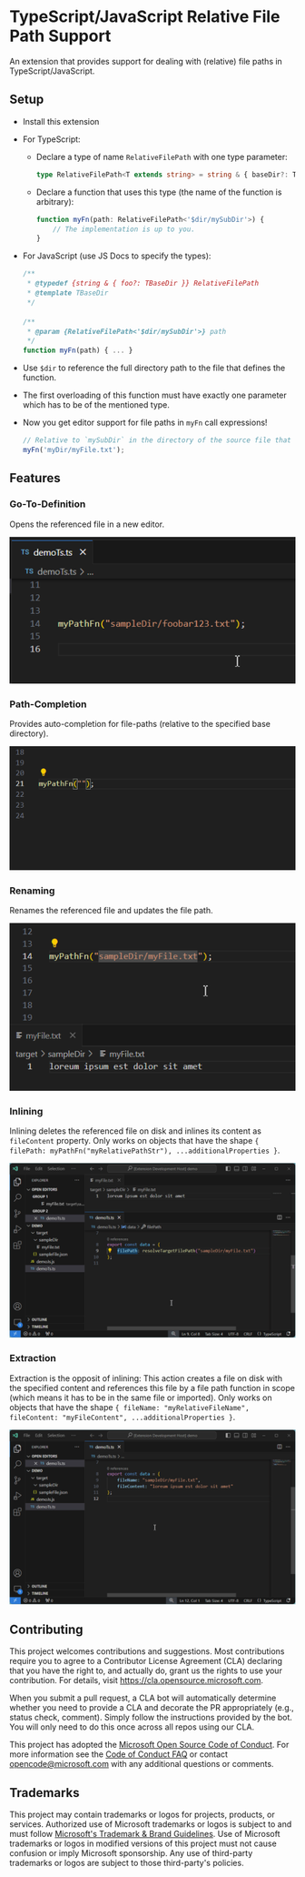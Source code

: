# TypeScript/JavaScript Relative File Path Support

An extension that provides support for dealing with (relative) file paths in TypeScript/JavaScript.

## Setup

* Install this extension

* For TypeScript:
    * Declare a type of name `RelativeFilePath` with one type parameter:
        ```ts
        type RelativeFilePath<T extends string> = string & { baseDir?: T };
        ```
    * Declare a function that uses this type (the name of the function is arbitrary):
        ```ts
        function myFn(path: RelativeFilePath<'$dir/mySubDir'>) {
            // The implementation is up to you.
        }
        ```
* For JavaScript (use JS Docs to specify the types):
    ```js
    /**
     * @typedef {string & { foo?: TBaseDir }} RelativeFilePath
     * @template TBaseDir
     */

    /**
     * @param {RelativeFilePath<'$dir/mySubDir'>} path
     */
    function myFn(path) { ... }
    ```


* Use `$dir` to reference the full directory path to the file that defines the function.
* The first overloading of this function must have exactly one parameter which has to be of the mentioned type.
* Now you get editor support for file paths in `myFn` call expressions!
    ```ts
    // Relative to `mySubDir` in the directory of the source file that defines `myFn`
    myFn('myDir/myFile.txt');
    ```


## Features

### Go-To-Definition

Opens the referenced file in a new editor.

![go-to-definition-demo](./docs/demo-goToDefinition.gif)

### Path-Completion

Provides auto-completion for file-paths (relative to the specified base directory).

![path-autocompletion-demo](./docs/demo-path-autocompletion.gif)

### Renaming

Renames the referenced file and updates the file path.

![rename-demo](./docs/demo-rename.gif)


### Inlining

Inlining deletes the referenced file on disk and inlines its content as `fileContent` property.
Only works on objects that have the shape `{ filePath: myPathFn("myRelativePathStr"), ...additionalProperties }`.

![inlining-demo](./docs/demo-inlining.gif)

### Extraction

Extraction is the opposit of inlining: This action creates a file on disk with the specified content and references this file by a file path function in scope (which means it has to be in the same file or imported).
Only works on objects that have the shape `{ fileName: "myRelativeFileName", fileContent: "myFileContent", ...additionalProperties }`.

![extraction-demo](./docs/demo-extraction.gif)

## Contributing

This project welcomes contributions and suggestions.  Most contributions require you to agree to a
Contributor License Agreement (CLA) declaring that you have the right to, and actually do, grant us
the rights to use your contribution. For details, visit https://cla.opensource.microsoft.com.

When you submit a pull request, a CLA bot will automatically determine whether you need to provide
a CLA and decorate the PR appropriately (e.g., status check, comment). Simply follow the instructions
provided by the bot. You will only need to do this once across all repos using our CLA.

This project has adopted the [Microsoft Open Source Code of Conduct](https://opensource.microsoft.com/codeofconduct/).
For more information see the [Code of Conduct FAQ](https://opensource.microsoft.com/codeofconduct/faq/) or
contact [opencode@microsoft.com](mailto:opencode@microsoft.com) with any additional questions or comments.

## Trademarks

This project may contain trademarks or logos for projects, products, or services. Authorized use of Microsoft 
trademarks or logos is subject to and must follow 
[Microsoft's Trademark & Brand Guidelines](https://www.microsoft.com/en-us/legal/intellectualproperty/trademarks/usage/general).
Use of Microsoft trademarks or logos in modified versions of this project must not cause confusion or imply Microsoft sponsorship.
Any use of third-party trademarks or logos are subject to those third-party's policies.

